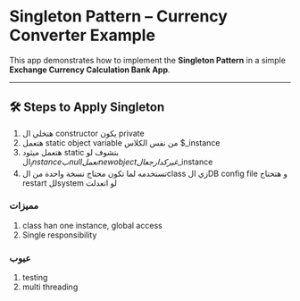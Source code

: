 # Singleton Pattern – Currency Converter Example

This app demonstrates how to implement the **Singleton Pattern** in a simple **Exchange Currency Calculation Bank App**.

---

## 🛠 Steps to Apply Singleton
1. هتخلي ال constructor يكون private
2. هتعمل static object variable من نفس الكلاس $_instance
3. هتعمل ميثود static بتشوف لو ال$_instance ب null تعمل new object غير كدا رجع ال$_instance
4. تستخدمه لما تكون محتاج نسخة واحدة من الclass زي الDB config file و هتحتاج restart للsystem لو اتعدلت


###  مميزات
1. class han one instance, global access
2. Single responsibility

### عيوب
1. testing
2. multi threading